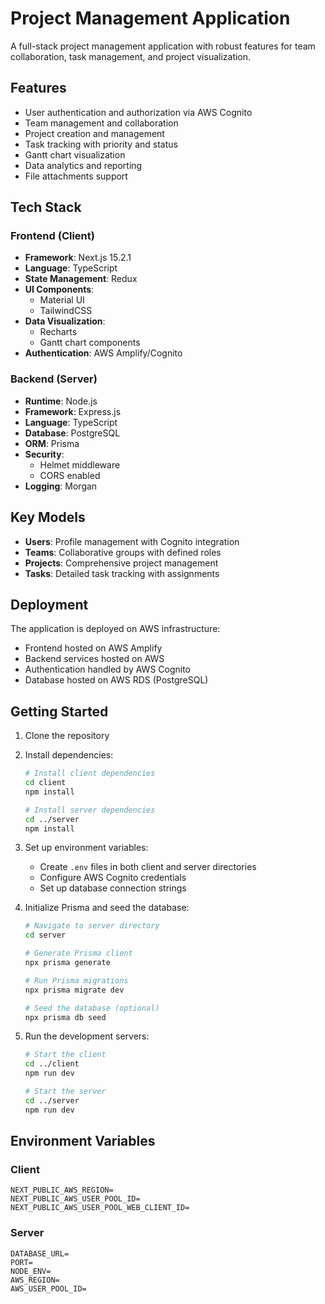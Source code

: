 # Project Management Application

A full-stack project management application with robust features for team collaboration, task management, and project visualization.

## Features

- User authentication and authorization via AWS Cognito
- Team management and collaboration
- Project creation and management
- Task tracking with priority and status
- Gantt chart visualization
- Data analytics and reporting
- File attachments support

## Tech Stack

### Frontend (Client)
- **Framework**: Next.js 15.2.1
- **Language**: TypeScript
- **State Management**: Redux
- **UI Components**:
  - Material UI
  - TailwindCSS
- **Data Visualization**:
  - Recharts
  - Gantt chart components
- **Authentication**: AWS Amplify/Cognito

### Backend (Server)
- **Runtime**: Node.js
- **Framework**: Express.js
- **Language**: TypeScript
- **Database**: PostgreSQL
- **ORM**: Prisma
- **Security**:
  - Helmet middleware
  - CORS enabled
- **Logging**: Morgan

## Key Models

- **Users**: Profile management with Cognito integration
- **Teams**: Collaborative groups with defined roles
- **Projects**: Comprehensive project management
- **Tasks**: Detailed task tracking with assignments

## Deployment

The application is deployed on AWS infrastructure:
- Frontend hosted on AWS Amplify
- Backend services hosted on AWS
- Authentication handled by AWS Cognito
- Database hosted on AWS RDS (PostgreSQL)

## Getting Started

1. Clone the repository
2. Install dependencies:
   ```bash
   # Install client dependencies
   cd client
   npm install

   # Install server dependencies
   cd ../server
   npm install
   ```

3. Set up environment variables:
   - Create `.env` files in both client and server directories
   - Configure AWS Cognito credentials
   - Set up database connection strings

4. Initialize Prisma and seed the database:

   ```bash
   # Navigate to server directory
   cd server

   # Generate Prisma client
   npx prisma generate

   # Run Prisma migrations
   npx prisma migrate dev

   # Seed the database (optional)
   npx prisma db seed
   ```

5. Run the development servers:
   ```bash
   # Start the client
   cd ../client
   npm run dev

   # Start the server
   cd ../server
   npm run dev
   ```

## Environment Variables

### Client
```
NEXT_PUBLIC_AWS_REGION=
NEXT_PUBLIC_AWS_USER_POOL_ID=
NEXT_PUBLIC_AWS_USER_POOL_WEB_CLIENT_ID=
```

### Server
```
DATABASE_URL=
PORT=
NODE_ENV=
AWS_REGION=
AWS_USER_POOL_ID=
```



